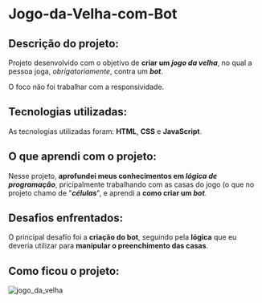 # Jogo-da-Velha-com-Bot

## Descrição do projeto:
Projeto desenvolvido com o objetivo de <b>criar um <i>jogo da velha</i></b>, no qual a pessoa joga, <i>obrigatoriamente</i>, contra um <b><i>bot</i></b>. 

O foco não foi trabalhar com a responsividade.

## Tecnologias utilizadas:
As tecnologias utilizadas foram: <b>HTML</b>, <b>CSS</b> e <b>JavaScript</b>.

## O que aprendi com o projeto:
Nesse projeto, <b>aprofundei meus conhecimentos em <i>lógica de programação</i></b>, pricipalmente trabalhando com as casas do jogo (o que no projeto chamo de "<b><i>células</i></b>", e aprendi a <b>como criar um <i>bot</i></b>.

## Desafios enfrentados:
O principal desafio foi a <b>criação do bot</b>, seguindo pela <b>lógica</b> que eu deveria utilizar para <b>manipular o preenchimento das casas</b>.

## Como ficou o projeto:
![jogo_da_velha](https://user-images.githubusercontent.com/83307765/197417645-837a46d7-5af6-40f9-bf57-ebb378ced3da.png)
